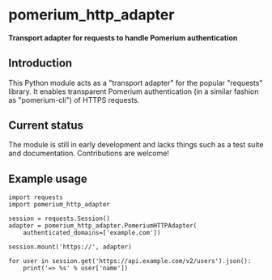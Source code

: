# pomerium_http_adapter
#### Transport adapter for requests to handle Pomerium authentication


## Introduction
This Python module acts as a "transport adapter" for the popular "requests"
library. It enables transparent Pomerium authentication (in a similar
fashion as "pomerium-cli") of HTTPS requests.


## Current status
The module is still in early development and lacks things such as a test
suite and documentation. Contributions are welcome!


## Example usage
```
import requests
import pomerium_http_adapter

session = requests.Session()
adapter = pomerium_http_adapter.PomeriumHTTPAdapter(
    authenticated_domains=['example.com'])

session.mount('https://', adapter)

for user in session.get('https://api.example.com/v2/users').json():
    print('=> %s' % user['name'])

```
